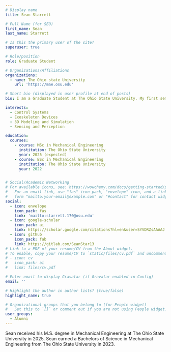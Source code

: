 ```yaml
---
# Display name
title: Sean Starrett

# Full Name (for SEO)
first_name: Sean
last_name: Starrett

# Is this the primary user of the site?
superuser: true

# Role/position
role: Graduate Student

# Organizations/Affiliations
organizations:
  - name: The Ohio state University
    url: 'https://mae.osu.edu'

# Short bio (displayed in user profile at end of posts)
bio: I am a Graduate Student at The Ohio State University. My first semester of research begins in August, 2023.

interests:
  - Control Systems
  - Exoskeleton Devices
  - 3D Modeling and Simulation
  - Sensing and Perception

education:
  courses:
    - course: MSc in Mechanical Engineering
      institution: The Ohio State University
      year: 2025 (expected)
    - course: BSc in Mechanical Engineering
      institution: The Ohio State University
      year: 2022


# Social/Academic Networking
# For available icons, see: https://wowchemy.com/docs/getting-started/page-builder/#icons
#   For an email link, use "fas" icon pack, "envelope" icon, and a link in the
#   form "mailto:your-email@example.com" or "#contact" for contact widget.
social:
  - icon: envelope
    icon_pack: fas
    link: 'mailto:starrett.170@osu.edu'
  - icon: google-scholar
    icon_pack: ai
    link: https://scholar.google.com/citations?hl=en&user=SYVDRZsAAAAJ
  - icon: github
    icon_pack: fab
    link: https://gitlab.com/SeanStar13
# Link to a PDF of your resume/CV from the About widget.
# To enable, copy your resume/CV to `static/files/cv.pdf` and uncomment the lines below.
# - icon: cv
#   icon_pack: ai
#   link: files/cv.pdf

# Enter email to display Gravatar (if Gravatar enabled in Config)
email: ''

# Highlight the author in author lists? (true/false)
highlight_name: true

# Organizational groups that you belong to (for People widget)
#   Set this to `[]` or comment out if you are not using People widget.
user_groups:
  - Alumni
---
```

Sean received his M.S. degree in Mechanical Engineering at The Ohio State University in 2025. Sean earned a Bachelors of Science in Mechanical Engineering from The Ohio State University in 2023.
